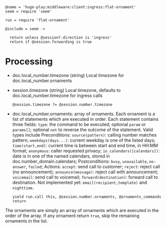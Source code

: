     @name = 'huge-play:middleware:client:ingress:flat-ornament'
    seem = require 'seem'

    run = require 'flat-ornament'

    @include = seem ->

      return unless @session?.direction is 'ingress'
      return if @session.forwarding is true

Processing
==========

* doc.local_number.timezone (string) Local timezone for doc.local_number.ornaments
* session.timezone (string) Local timezone, defaults to doc.local_number.timezone for ingress calls

      @session.timezone ?= @session.number.timezone

* doc.local_number.ornaments: array of ornaments. Each ornament is a list of statements which are executed in order. Each statement contains three fields: `type`: the command to be executed; optional `param` or `params[]`; optional `not` to reverse the outcome of the statement. Valid types include Preconditions: `source(pattern)`: calling number matches pattern; `weekdays(days...)`: current weekday is one of the listed days; `time(start,end)`: current time is between start and end time, in HH:MM format; `anonymous`: caller requested privacy; `in_calendars([calendars])`: date is in one of the named calendars, stored in doc.number_domain.calendars; Postconditions: `busy`, `unavailable`, `no-answer`, `failed`; Actions: `accept`: send call to customer; `reject`: reject call (no announcement); `announce(message)`: reject call with announcement; `voicemail`: send call to voicemail; `forward(destination)`: forward call to destination. Not implemented yet: `email(recipient,template)` and `nighttime`.

      yield run.call this, @session.number.ornaments, @ornaments_commands
      return

The ornaments are simply an array of ornaments which are executed in the order of the array.
If any ornament return `true`, skip the remaining ornaments in the list.
